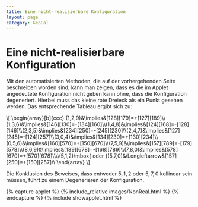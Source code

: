 ```yaml
---
title: Eine nicht-realisierbare Konfiguration
layout: page
category: GeoCal
---
```


# Eine nicht-realisierbare Konfiguration
Mit den automatisierten Methoden, die auf der vorhergehenden Seite beschreiben worden sind, kann man zeigen, dass es die im Applet angedeutete Konfiguration nicht geben kann ohne, dass die Konfiguration degeneriert. Hierbei muss das kleine rote Dreieck als ein Punkt gesehen werden. Das entsprechende Tableau ergibt sich zu:

\\[
\begin{array}[b]{ccc}
(1,2,9)&\implies&[128][179]=+[127][189]\\\\(1,3,6)&\implies&[146][130]=-[134][160]\\\\(1,4,8)&\implies&[124][168]=-[128][146]\\\\(2,3,5)&\implies&[234][250]=-[245][230]\\\\(2,4,7)&\implies&[127][245]=-[124][257]\\\\(3,0,4)&\implies&[134][230]=+[130][234]\\\\(0,5,6)&\implies&[160][570]=+[150][670]\\\\(7,5,9)&\implies&[157][789]=-[179][578]\\\\(8,6,9)&\implies&[189][678]=-[168][789]\\\\(7,8,0)&\implies&[578][670]=+[570][678]\\\\\\\\(5,1,2)\mbox{ oder }(5,7,0)&\Longleftarrow&[157][250]=+[150][257]\\\\
\end{array}
\\]

Die Konklusion des Beweises, dass entweder $5,1,2$ oder $5,7,0$ kollinear sein müssen, führt zu einem Degenerieren der Konfiguration.

{% capture applet %} {% include_relative images/NonReal.html %} {% endcapture %}
{% include showapplet.html %}
